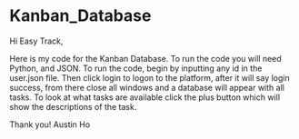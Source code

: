 # Kanban_Database
Hi Easy Track,

Here is my code for the Kanban Database. To run the code you will need Python, and JSON. To run the code, begin by inputting any id in the user.json file. Then click login to logon to the platform, after it will say login success, from there close all windows and a database will appear with all tasks. To look at what tasks are available click the plus button which will show the descriptions of the task.

Thank you!
Austin Ho
